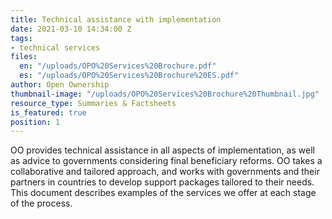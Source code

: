 ```yaml
---
title: Technical assistance with implementation
date: 2021-03-10 14:34:00 Z
tags:
- technical services
files:
  en: "/uploads/OPO%20Services%20Brochure.pdf"
  es: "/uploads/OPO%20Services%20Brochure%20ES.pdf"
author: Open Ownership
thumbnail-image: "/uploads/OPO%20Services%20Brochure%20Thumbnail.jpg"
resource_type: Summaries & Factsheets
is_featured: true
position: 1
---
```


OO provides technical assistance in all aspects of implementation, as well as advice to governments considering final beneficiary reforms. OO takes a collaborative and tailored approach, and works with governments and their partners in countries to develop support packages tailored to their needs. This document describes examples of the services we offer at each stage of the process.